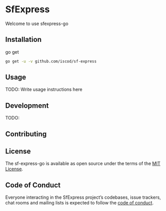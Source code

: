 # SfExpress

Welcome to use sfexpress-go

## Installation

go get

```sh
go get -u -v github.com/iscod/sf-express
```

## Usage

TODO: Write usage instructions here

## Development
TODO:

## Contributing


## License

The sf-express-go is available as open source under the terms of the [MIT License](https://opensource.org/licenses/MIT).

## Code of Conduct

Everyone interacting in the SfExpress project’s codebases, issue trackers, chat rooms and mailing lists is expected to follow the [code of conduct](https://github.com/[USERNAME]/sf_express/blob/master/CODE_OF_CONDUCT.md).
